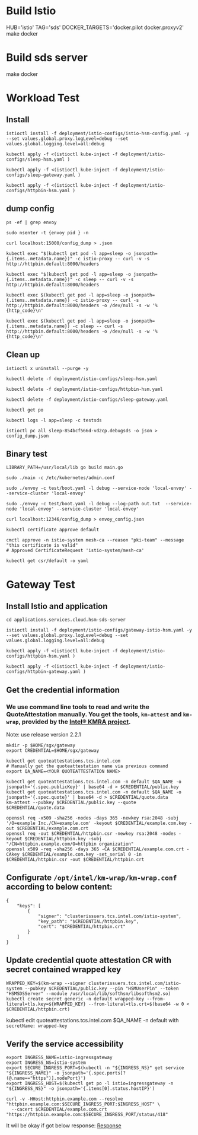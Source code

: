 # Build Istio

HUB='istio' TAG='sds' DOCKER_TARGETS='docker.pilot docker.proxyv2' make docker

# Build sds server

make docker

# Workload Test

## Install

```
istioctl install -f deployment/istio-configs/istio-hsm-config.yaml -y --set values.global.proxy.logLevel=debug --set values.global.logging.level=all:debug

kubectl apply -f <(istioctl kube-inject -f deployment/istio-configs/sleep-hsm.yaml )

kubectl apply -f <(istioctl kube-inject -f deployment/istio-configs/sleep-gateway.yaml )

kubectl apply -f <(istioctl kube-inject -f deployment/istio-configs/httpbin-hsm.yaml )
```

## dump config

```
ps -ef | grep envoy

sudo nsenter -t {envoy pid } -n

curl localhost:15000/config_dump > .json

kubectl exec "$(kubectl get pod -l app=sleep -o jsonpath={.items..metadata.name})" -c istio-proxy -- curl -v -s http://httpbin.default:8000/headers

kubectl exec "$(kubectl get pod -l app=sleep -o jsonpath={.items..metadata.name})" -c sleep -- curl -v -s http://httpbin.default:8000/headers

kubectl exec $(kubectl get pod -l app=sleep -o jsonpath={.items..metadata.name}) -c istio-proxy -- curl -s http://httpbin.default:8000/headers -o /dev/null -s -w '%{http_code}\n'

kubectl exec $(kubectl get pod -l app=sleep -o jsonpath={.items..metadata.name}) -c sleep -- curl -s http://httpbin.default:8000/headers -o /dev/null -s -w '%{http_code}\n'
```

## Clean up

```
istioctl x uninstall --purge -y

kubectl delete -f deployment/istio-configs/sleep-hsm.yaml

kubectl delete -f deployment/istio-configs/httpbin-hsm.yaml

kubectl delete -f deployment/istio-configs/sleep-gateway.yaml

kubectl get po

kubectl logs -l app=sleep -c testsds

istioctl pc all sleep-854bcf566d-vd2cp.debugsds -o json > config_dump.json
```

## Binary test

```
LIBRARY_PATH=/usr/local/lib go build main.go

sudo ./main -c /etc/kubernetes/admin.conf

sudo ./envoy -c test/boot.yaml -l debug --service-node 'local-envoy' --service-cluster 'local-envoy'

sudo ./envoy -c test/boot.yaml -l debug --log-path out.txt  --service-node 'local-envoy' --service-cluster 'local-envoy'

curl localhost:12346/config_dump > envoy_config.json

kubectl certificate approve default

cmctl approve -n istio-system mesh-ca --reason "pki-team" --message "this certificate is valid"
# Approved CertificateRequest 'istio-system/mesh-ca'

kubectl get csr/default -o yaml
```

# Gateway Test

## Install Istio and application
```
cd applications.services.cloud.hsm-sds-server

istioctl install -f deployment/istio-configs/gateway-istio-hsm.yaml -y --set values.global.proxy.logLevel=debug --set values.global.logging.level=all:debug

kubectl apply -f <(istioctl kube-inject -f deployment/istio-configs/httpbin-hsm.yaml )

kubectl apply -f <(istioctl kube-inject -f deployment/istio-configs/httpbin-gateway.yaml )
```

## Get the credential information

### We use command line tools to read and write the QuoteAttestation manually. You get the tools, `km-attest` and `km-wrap`, provided by the [Intel® KMRA project](https://www.intel.com/content/www/us/en/developer/topic-technology/open/key-management-reference-application/overview.html).

Note: use release version 2.2.1

```
mkdir -p $HOME/sgx/gateway
export CREDENTIAL=$HOME/sgx/gateway

kubectl get quoteattestations.tcs.intel.com 
# Manually get the quoteattestation name via previous command
export QA_NAME=<YOUR QUOTEATTESTATION NAME>

kubectl get quoteattestations.tcs.intel.com -n default $QA_NAME -o jsonpath='{.spec.publicKey}' | base64 -d > $CREDENTIAL/public.key
kubectl get quoteattestations.tcs.intel.com -n default $QA_NAME -o jsonpath='{.spec.quote}' | base64 -d > $CREDENTIAL/quote.data
km-attest --pubkey $CREDENTIAL/public.key --quote $CREDENTIAL/quote.data

openssl req -x509 -sha256 -nodes -days 365 -newkey rsa:2048 -subj '/O=example Inc./CN=example.com' -keyout $CREDENTIAL/example.com.key -out $CREDENTIAL/example.com.crt
openssl req -out $CREDENTIAL/httpbin.csr -newkey rsa:2048 -nodes -keyout $CREDENTIAL/httpbin.key -subj "/CN=httpbin.example.com/O=httpbin organization"
openssl x509 -req -sha256 -days 365 -CA $CREDENTIAL/example.com.crt -CAkey $CREDENTIAL/example.com.key -set_serial 0 -in $CREDENTIAL/httpbin.csr -out $CREDENTIAL/httpbin.crt
```

## Configurate `/opt/intel/km-wrap/km-wrap.conf` according to below content:
```
{
    "keys": [
        {
            "signer": "clusterissuers.tcs.intel.com/istio-system",
            "key_path": "$CREDENTIAL/httpbin.key",
            "cert": "$CREDENTIAL/httpbin.crt"
        }
    ]
}
```

## Update credential quote attestation CR with secret contained wrapped key
```
WRAPPED_KEY=$(km-wrap --signer clusterissuers.tcs.intel.com/istio-system --pubkey $CREDENTIAL/public.key --pin "HSMUserPin" --token "HSMSDSServer" --module /usr/local/lib/softhsm/libsofthsm2.so)
kubectl create secret generic -n default wrapped-key --from-literal=tls.key=${WRAPPED_KEY} --from-literal=tls.crt=$(base64 -w 0 < $CREDENTIAL/httpbin.crt)
```
kubectl edit quoteattestations.tcs.intel.com $QA_NAME -n default with `secretName: wrapped-key`

## Verify the service accessibility
```
export INGRESS_NAME=istio-ingressgateway
export INGRESS_NS=istio-system
export SECURE_INGRESS_PORT=$(kubectl -n "${INGRESS_NS}" get service "${INGRESS_NAME}" -o jsonpath='{.spec.ports[?(@.name=="https")].nodePort}')
export INGRESS_HOST=$(kubectl get po -l istio=ingressgateway -n "${INGRESS_NS}" -o jsonpath='{.items[0].status.hostIP}')

curl -v -HHost:httpbin.example.com --resolve "httpbin.example.com:$SECURE_INGRESS_PORT:$INGRESS_HOST" \
  --cacert $CREDENTIAL/example.com.crt "https://httpbin.example.com:$SECURE_INGRESS_PORT/status/418"
```
It will be okay if got below response:
[Response](./gateway-test.png)